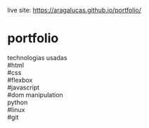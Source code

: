 live site: https://aragalucas.github.io/portfolio/
# portfolio <br>
technologias usadas <br>
#html <br>
#css <br>
#flexbox <br>
#javascript <br>
#dom manipulation <br>
python <br>
#linux <br>
#git
